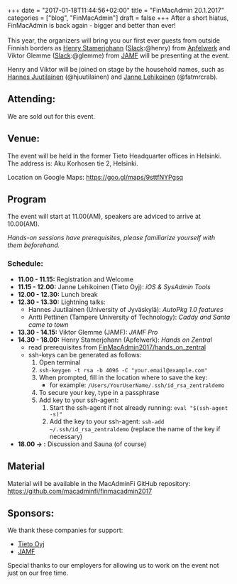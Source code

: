 +++
date = "2017-01-18T11:44:56+02:00"
title = "FinMacAdmin 20.1.2017"
categories = ["blog", "FinMacAdmin"]
draft = false
+++
After a short hiatus, FinMacAdmin is back again - bigger and better than ever!
<br/><br/>
This year, the organizers will bring you our first ever guests from outside Finnish borders as [Henry Stamerjohann](https://github.com/headmin) ([Slack](macadmins.org):@henry) from [Apfelwerk](https://www.apfelwerk.de) and Viktor Glemme ([Slack](macadmins.org):@glemme) from [JAMF](https://www.jamf.com) will be presenting at the event.

Henry and Viktor will be joined on stage by the household names, such as [Hannes Juutilainen](https://github.com/hjuutilainen) (@hjuutilainen) and [Janne Lehikoinen](https://github.com/jlehikoinen) (@fatmrcrab).

## Attending:

We are sold out for this event.


## Venue:

The event will be held in the former Tieto Headquarter offices in Helsinki.  
The address is: Aku Korhosen tie 2, Helsinki.

Location on Google Maps: https://goo.gl/maps/9sttfNYPgsq


## Program
The event will start at 11.00(AM), speakers are adviced to arrive at 10.00(AM).

*Hands-on sessions have prerequisites, please familiarize yourself with them beforehand.*

### Schedule:
- **11.00 - 11.15:** Registration and Welcome
- **11.15 - 12.00:** Janne Lehikoinen (Tieto Oyj): *iOS & SysAdmin Tools*
- **12.00 - 12.30:** Lunch break
- **12.30 - 13.30:** Lightning talks:
  - Hannes Juutilainen (University of Jyväskylä): *AutoPkg 1.0 features*
  - Antti Pettinen (Tampere University of Technology): *Caddy and Santa came to town*
- **13.30 - 14.15:** Viktor Glemme (JAMF): *JAMF Pro*
- **14.30 - 18.00:** Henry Stamerjohann (Apfelwerk): *Hands on Zentral*
  - read prerequisites from [FinMacAdmin2017/hands_on_zentral](https://github.com/macadminfi/finmacadmin2017/blob/master/hands_on_zentral/Prerequisites.md)
  - ssh-keys can be generated as follows:
      1. Open terminal
      2. ```ssh-keygen -t rsa -b 4096 -C "your.email@example.com"```
      3. When prompted, fill in the location where to save the key:  
          - for example: ```/Users/YourUserName/.ssh/id_rsa_zentraldemo```
      4. To secure your key, type in a passphrase
      5. Add key to your ssh-agent:
          1. Start the ssh-agent if not already running: ```eval "$(ssh-agent -s)"```
          2. Add the key to your ssh-agent: ```ssh-add ~/.ssh/id_rsa_zentraldemo``` (replace the name of the key if necessary)
- **18.00 -> :** Discussion and Sauna (of course)



## Material

Material will be available in the MacAdminFi GitHub repository: https://github.com/macadminfi/finmacadmin2017


## Sponsors:

We thank these companies for support:

- [Tieto Oyj](https://www.tieto.com/)
- [JAMF](https://www.jamf.com/)

Special thanks to our employers for allowing us to work on the event not just on our free time.
